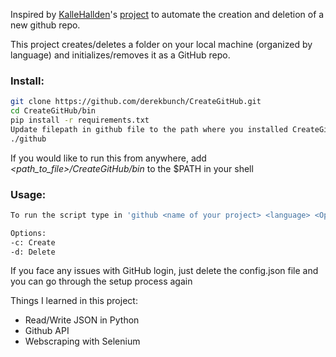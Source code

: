 Inspired by [KalleHallden](https://github.com/KalleHallden)'s [project](https://github.com/KalleHallden/ProjectInitializationAutomation) to automate the creation and deletion of a new github repo.

This project creates/deletes a folder on your local machine (organized by language) and initializes/removes it as a GitHub repo.

### Install: 
```bash
git clone https://github.com/derekbunch/CreateGitHub.git
cd CreateGitHub/bin
pip install -r requirements.txt
Update filepath in github file to the path where you installed CreateGitHub
./github
```
If you would like to run this from anywhere, add _<path_to_file>/CreateGitHub/bin_ to the $PATH in your shell

### Usage:
```bash
To run the script type in 'github <name of your project> <language> <Option>'

Options:
-c: Create
-d: Delete
```
If you face any issues with GitHub login, just delete the config.json file and you can go through the setup process again

Things I learned in this project:
* Read/Write JSON in Python
* Github API
* Webscraping with Selenium
